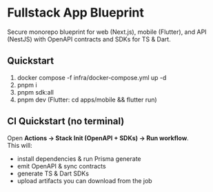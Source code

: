 # Fullstack App Blueprint
Secure monorepo blueprint for web (Next.js), mobile (Flutter), and API (NestJS) with OpenAPI contracts and SDKs for TS & Dart.

## Quickstart
1) docker compose -f infra/docker-compose.yml up -d
2) pnpm i
3) pnpm sdk:all
4) pnpm dev
(Flutter: cd apps/mobile && flutter run)

## CI Quickstart (no terminal)
Open **Actions → Stack Init (OpenAPI + SDKs) → Run workflow**.  
This will:
- install dependencies & run Prisma generate  
- emit OpenAPI & sync contracts  
- generate TS & Dart SDKs  
- upload artifacts you can download from the job
